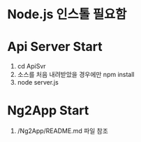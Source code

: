 # Node.js 인스톨 필요함
# Api Server Start
1. cd ApiSvr
2. 소스를 처음 내려받았을 경우에만
   npm install
3. node server.js
# Ng2App Start
1. /Ng2App/README.md 파일 참조
